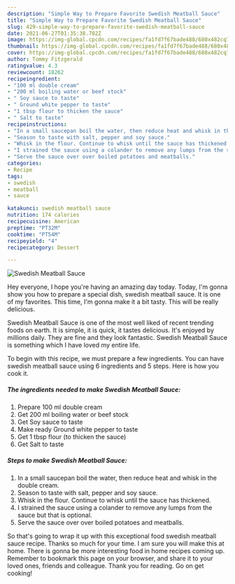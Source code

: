 ```yaml
---
description: "Simple Way to Prepare Favorite Swedish Meatball Sauce"
title: "Simple Way to Prepare Favorite Swedish Meatball Sauce"
slug: 429-simple-way-to-prepare-favorite-swedish-meatball-sauce
date: 2021-06-27T01:35:38.702Z
image: https://img-global.cpcdn.com/recipes/fa1fd7f67bade488/680x482cq70/swedish-meatball-sauce-recipe-main-photo.jpg
thumbnail: https://img-global.cpcdn.com/recipes/fa1fd7f67bade488/680x482cq70/swedish-meatball-sauce-recipe-main-photo.jpg
cover: https://img-global.cpcdn.com/recipes/fa1fd7f67bade488/680x482cq70/swedish-meatball-sauce-recipe-main-photo.jpg
author: Tommy Fitzgerald
ratingvalue: 4.3
reviewcount: 18262
recipeingredient:
- "100 ml double cream"
- "200 ml boiling water or beef stock"
- " Soy sauce to taste"
- " Ground white pepper to taste"
- "1 tbsp flour to thicken the sauce"
- " Salt to taste"
recipeinstructions:
- "In a small saucepan boil the water, then reduce heat and whisk in the double cream."
- "Season to taste with salt, pepper and soy sauce."
- "Whisk in the flour. Continue to whisk until the sauce has thickened."
- "I strained the sauce using a colander to remove any lumps from the sauce but that is optional."
- "Serve the sauce over over boiled potatoes and meatballs."
categories:
- Recipe
tags:
- swedish
- meatball
- sauce

katakunci: swedish meatball sauce 
nutrition: 174 calories
recipecuisine: American
preptime: "PT32M"
cooktime: "PT54M"
recipeyield: "4"
recipecategory: Dessert

---
```



![Swedish Meatball Sauce](https://img-global.cpcdn.com/recipes/fa1fd7f67bade488/680x482cq70/swedish-meatball-sauce-recipe-main-photo.jpg)

Hey everyone, I hope you're having an amazing day today. Today, I'm gonna show you how to prepare a special dish, swedish meatball sauce. It is one of my favorites. This time, I'm gonna make it a bit tasty. This will be really delicious.

Swedish Meatball Sauce is one of the most well liked of recent trending foods on earth. It is simple, it is quick, it tastes delicious. It's enjoyed by millions daily. They are fine and they look fantastic. Swedish Meatball Sauce is something which I have loved my entire life.




To begin with this recipe, we must prepare a few ingredients. You can have swedish meatball sauce using 6 ingredients and 5 steps. Here is how you cook it.

<!--inarticleads1-->

##### The ingredients needed to make Swedish Meatball Sauce:

1. Prepare 100 ml double cream
1. Get 200 ml boiling water or beef stock
1. Get  Soy sauce to taste
1. Make ready  Ground white pepper to taste
1. Get 1 tbsp flour (to thicken the sauce)
1. Get  Salt to taste




<!--inarticleads2-->

##### Steps to make Swedish Meatball Sauce:

1. In a small saucepan boil the water, then reduce heat and whisk in the double cream.
1. Season to taste with salt, pepper and soy sauce.
1. Whisk in the flour. Continue to whisk until the sauce has thickened.
1. I strained the sauce using a colander to remove any lumps from the sauce but that is optional.
1. Serve the sauce over over boiled potatoes and meatballs.




So that's going to wrap it up with this exceptional food swedish meatball sauce recipe. Thanks so much for your time. I am sure you will make this at home. There is gonna be more interesting food in home recipes coming up. Remember to bookmark this page on your browser, and share it to your loved ones, friends and colleague. Thank you for reading. Go on get cooking!
